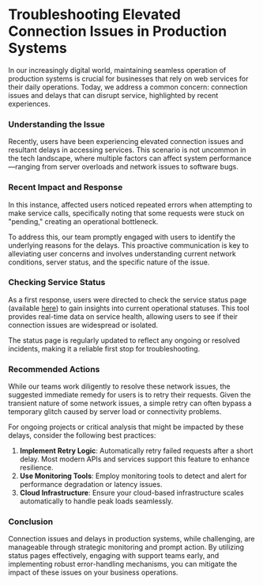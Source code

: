 # Troubleshooting Elevated Connection Issues in Production Systems
In our increasingly digital world, maintaining seamless operation of production systems is crucial for businesses that rely on web services for their daily operations. Today, we address a common concern: connection issues and delays that can disrupt service, highlighted by recent experiences.

### Understanding the Issue
Recently, users have been experiencing elevated connection issues and resultant delays in accessing services. This scenario is not uncommon in the tech landscape, where multiple factors can affect system performance—ranging from server overloads and network issues to software bugs.

### Recent Impact and Response
In this instance, affected users noticed repeated errors when attempting to make service calls, specifically noting that some requests were stuck on "pending," creating an operational bottleneck.

To address this, our team promptly engaged with users to identify the underlying reasons for the delays. This proactive communication is key to alleviating user concerns and involves understanding current network conditions, server status, and the specific nature of the issue.

### Checking Service Status
As a first response, users were directed to check the service status page (available [here](https://status.deepgram.com/)) to gain insights into current operational statuses. This tool provides real-time data on service health, allowing users to see if their connection issues are widespread or isolated.

The status page is regularly updated to reflect any ongoing or resolved incidents, making it a reliable first stop for troubleshooting.

### Recommended Actions
While our teams work diligently to resolve these network issues, the suggested immediate remedy for users is to retry their requests. Given the transient nature of some network issues, a simple retry can often bypass a temporary glitch caused by server load or connectivity problems.

For ongoing projects or critical analysis that might be impacted by these delays, consider the following best practices:

1. **Implement Retry Logic**: Automatically retry failed requests after a short delay. Most modern APIs and services support this feature to enhance resilience.
2. **Use Monitoring Tools**: Employ monitoring tools to detect and alert for performance degradation or latency issues.
3. **Cloud Infrastructure**: Ensure your cloud-based infrastructure scales automatically to handle peak loads seamlessly.

### Conclusion
Connection issues and delays in production systems, while challenging, are manageable through strategic monitoring and prompt action. By utilizing status pages effectively, engaging with support teams early, and implementing robust error-handling mechanisms, you can mitigate the impact of these issues on your business operations.